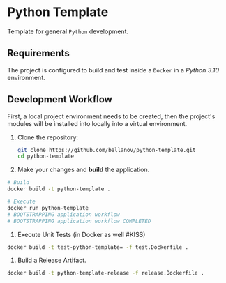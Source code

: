 # Python Template

Template for general `Python` development.

## Requirements

The project is configured to build and test inside a `Docker` in a _Python 3.10_ environment.

## Development Workflow

First, a local project environment needs to be created, then the project's modules will be installed into locally into a virtual environment.

1. Clone the repository:

   ```sh
   git clone https://github.com/bellanov/python-template.git
   cd python-template
   ```

1. Make your changes and **build** the application.

```sh
# Build
docker build -t python-template .

# Execute
docker run python-template
# BOOTSTRAPPING application workflow
# BOOTSTRAPPING application workflow COMPLETED
```

1. Execute Unit Tests (in Docker as well #KISS)

```sh
docker build -t test-python-template= -f test.Dockerfile .
```

1. Build a Release Artifact.

```sh
docker build -t python-template-release -f release.Dockerfile .
```